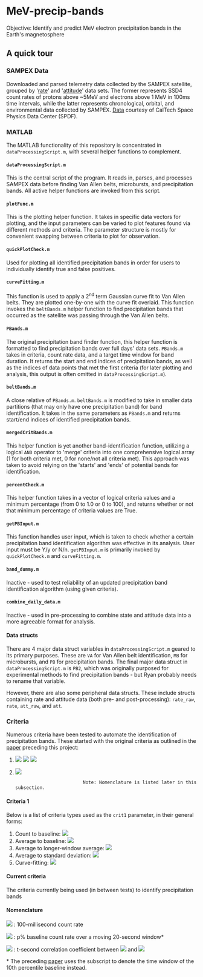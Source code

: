 # MeV-precip-bands
Objective: Identify and predict MeV electron precipitation bands in the Earth's magnetosphere

## A quick tour

### SAMPEX Data
Downloaded and parsed telemetry data collected by the SAMPEX satellite, grouped by '[rate](http://www.srl.caltech.edu/sampex/DataCenter/docs/HILThires.html)' and '[attitude]()' data sets. The former represents SSD4 count rates of protons above ~5MeV and electrons above 1 MeV in 100ms time intervals, while the latter represents chronological, orbital, and environmental data collected by SAMPEX. 
[Data](http://www.srl.caltech.edu/sampex/DataCenter/data.html) courtesy of CalTech Space Physics Data Center (SPDF).

### MATLAB
The MATLAB functionality of this repository is concentrated in `dataProcessingScript.m`, with several helper functions to complement.

#### `dataProcessingScript.m`
This is the central script of the program. It reads in, parses, and processes SAMPEX data before finding Van Allen belts, microbursts, and precipitation bands. All active helper functions are invoked from this script.

#### `plotFunc.m`
This is the plotting helper function. It takes in specific data vectors for plotting, and the input parameters can be varied to plot features found via different methods and criteria. The parameter structure is mostly for convenient swapping between criteria to plot for observation.

#### `quickPlotCheck.m`
Used for plotting all identified precipitation bands in order for users to individually identify true and false positives.

#### `curveFitting.m`
This function is used to apply a 2<sup>nd</sup> term Gaussian curve fit to Van Allen belts. They are plotted one-by-one with the curve fit overlaid. This function invokes the `beltBands.m` helper function to find precipitation bands that occurred as the satellite was passing through the Van Allen belts.

#### `PBands.m`
The original precipitation band finder function, this helper function is formatted to find precipitation bands over full days' data sets. `PBands.m` takes in criteria, count rate data, and a target time window for band duration. It returns the start and end indices of precipitation bands, as well as the indices of data points that met the first criteria (for later plotting and analysis, this output is often omitted in `dataProcessingScript.m`).

#### `beltBands.m`
A close relative of `PBands.m`. `beltBands.m` is modified to take in smaller data partitions (that may only have one precipitation band) for band identification. It takes in the same parameters as `PBands.m` and returns start/end indices of identified precipitation bands.

#### `mergedCritBands.m`
This helper function is yet another band-identification function, utilizing a logical `AND` operator to 'merge' criteria into one comprehensive logical array (1 for both criteria met, 0 for none/not all criteria met). This approach was taken to avoid relying on the 'starts' and 'ends' of potential bands for identification.

#### `percentCheck.m`
This helper function takes in a vector of logical criteria values and a minimum percentage (from 0 to 1.0 or 0 to 100), and returns whether or not that minimum percentage of criteria values are True.

#### `getPBInput.m`
This function handles user input, which is taken to check whether a certain precipitation band identification algorithm was effective in its analysis. User input must be Y/y or N/n. `getPBInput.m` is primarily invoked by `quickPlotCheck.m` and `curveFitting.m`.

#### `band_dummy.m`
Inactive - used to test reliability of an updated precipitation band identification algorithm (using given criteria). 

#### `combine_daily_data.m`
Inactive - used in pre-processing to combine state and attitude data into a more agreeable format for analysis.

#### Data structs
There are 4 major data struct variables in `dataProcessingScript.m` geared to its primary purposes. These are `VA` for Van Allen belt identification, `MB` for microbursts, and `PB` for precipitation bands. The final major data struct in `dataProcessingScript.m` is `PB2`, which was originally purposed for experimental methods to find precipitation bands - but Ryan probably needs to rename that variable.

However, there are also some peripheral data structs. These include structs containing rate and attitude data (both pre- and post-processing): `rate_raw`, `rate`, `att_raw`, and `att`. 

### Criteria

Numerous criteria have been tested to automate the identification of precipitation bands. These started with the original criteria as outlined in the [paper](https://github.com/RHughes98/MeV-precip-bands/blob/main/Blumetal2015_SAMPEXprecipHSSs.pdf) preceding this project:

1) <img src="https://render.githubusercontent.com/render/math?math=N_{100} > 4 \times B_{20}"> <img src="https://render.githubusercontent.com/render/math?math=\text{ for }"> <img src="https://render.githubusercontent.com/render/math?math=5 \text{s}">
2) <img src="https://render.githubusercontent.com/render/math?math=CC_{10}(N_{100},B_{20}) < .955">

                                Note: Nomenclature is listed later in this subsection.

<!--     where <img src="https://render.githubusercontent.com/render/math?math=N_{100}"> is the 100-millisecond count rate, <img src="https://render.githubusercontent.com/render/math?math=B_{20}"> is the 10% baseline count rate over a moving 20-second window, and <img src="https://render.githubusercontent.com/render/math?math=CC_{10}(N_{100},B_{20})"> is the 10-second correlation coefficient between the two. -->
  
#### Criteria 1

Below is a list of criteria types used as the `crit1` parameter, in their general forms:

1) Count to baseline: <img src="https://render.githubusercontent.com/render/math?math=N_{100} > a \times B_{p}">
2) Average to baseline: <img src="https://render.githubusercontent.com/render/math?math=A_{t} > a \times B_{p}">
3) Average to longer-window average: <img src="https://render.githubusercontent.com/render/math?math=A_{t} > a \times A_{T}">
4) Average to standard deviation: <img src="https://render.githubusercontent.com/render/math?math=A_{t} > a \times \sigma_{t}">
5) Curve-fitting: <img src="https://render.githubusercontent.com/render/math?math=A_{t} > a \times N_{\text{Gauss}}">

#### Current criteria

The criteria currently being used (in between tests) to identify precipitation bands

#### Nomenclature

<img src="https://render.githubusercontent.com/render/math?math=N_{100}"> : 100-millisecond count rate

<img src="https://render.githubusercontent.com/render/math?math=B_{p}"> : p% baseline count rate over a moving 20-second window*

<img src="https://render.githubusercontent.com/render/math?math=CC_{t}(N_{100},B_{20})"> : t-second correlation coefficient between <img src="https://render.githubusercontent.com/render/math?math=N_{100}"> and <img src="https://render.githubusercontent.com/render/math?math=B_{p}">



\* The preceding [paper](https://github.com/RHughes98/MeV-precip-bands/blob/main/Blumetal2015_SAMPEXprecipHSSs.pdf) uses the subscript 
                 to denote the time window of the 10th percentile baseline instead.
